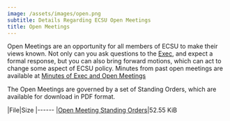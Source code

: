```yaml
---
image: /assets/images/open.png
subtitle: Details Regarding ECSU Open Meetings
title: Open Meetings
---
```


Open Meetings are an opportunity for all members of ECSU to make their views known. Not only can you ask questions to the [Exec](/about/exec), and expect a formal response, but you can also bring forward motions, which can act to change some aspect of ECSU policy. Minutes from past open meetings are available at [Minutes of Exec and Open Meetings](/about/minutes)

The Open Meetings are governed by a set of Standing Orders, which are available for download in PDF format.

|File|Size
|------
|[Open Meeting Standing Orders](../pdf/open_meetings.pdf)|52.55 KiB